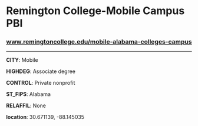 # Remington College-Mobile Campus PBI
### www.remingtoncollege.edu/mobile-alabama-colleges-campus
---
**CITY**: Mobile

**HIGHDEG**: Associate degree

**CONTROL**: Private nonprofit

**ST_FIPS**: Alabama

**RELAFFIL**: None

**location**: 30.671139, -88.145035
